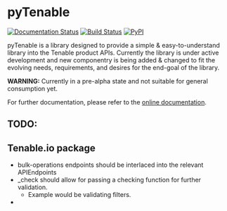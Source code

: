 # pyTenable

[![Documentation Status](https://readthedocs.org/projects/pytenable/badge/?version=latest)](http://pytenable.readthedocs.io/en/latest/?badge=latest)
[![Build Status](https://travis-ci.org/tenable/pyTenable.svg?branch=master)](https://travis-ci.org/tenable/pyTenable)
[![PyPI](https://img.shields.io/pypi/v/pytenable.svg)](https://pypi.org/project/pyTenable/)



pyTenable is a library designed to provide a simple & easy-to-understand library into the Tenable product APIs.  Currently the library is under active development and new componentry is being added & changed to fit the evolving needs, requirements, and desires for the end-goal of the library.

**WARNING:** Currently in a pre-alpha state and not suitable for general consumption yet.

For further documentation, please refer to the [online documentation](http://pytenable.readthedocs.io).

## TODO:

## Tenable.io package

- bulk-operations endpoints should be interlaced into the relevant APIEndpoints
- _check should allow for passing a checking function for further validation.
  + Example would be validating filters.
- 